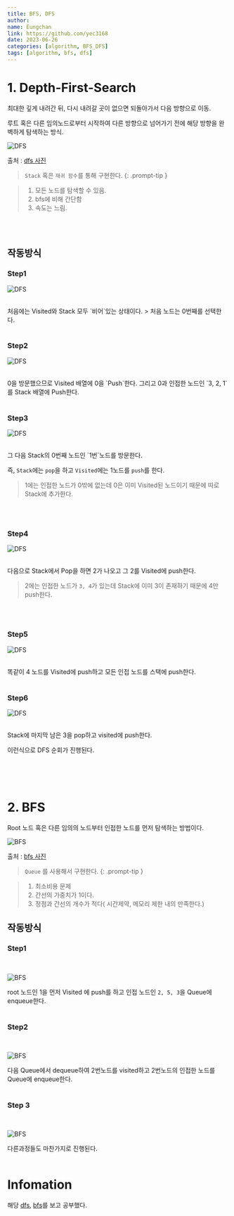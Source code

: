 ```yaml
---
title: BFS, DFS
author:
name: Eungchan
link: https://github.com/yec3168
date: 2023-06-26
categories: [algorithm, BFS_DFS]
tags: [algorithm, bfs, dfs]
---
```

  

# 1. Depth-First-Search

최대한 깊게 내려간 뒤, 다시 내려갈 곳이 없으면 되돌아가서 다음 방향으로 이동.

루트 혹은 다른 임의노드로부터 시작하여 다른 방향으로 넘어가기 전에 해당 방향을 완벽하게 탐색하는 방식.

![DFS](/assets/img/algorithm/dfs_bfs/dfs.gif)

출처 : [dfs 사진](https://developer-mac.tistory.com/64) 

>  `Stack` 혹은 `재귀 함수`를 통해 구현한다.
{: .prompt-tip }

 
>  1. 모든 노드를 탐색할 수 있음.
>  2. bfs에 비해 간단함
>  3. 속도는 느림.

<br>
<br>


## 작동방식
### Step1
![DFS](/assets/img/algorithm/dfs_bfs/dfs_1.png)

<br>
처음에는 Visited와  Stack 모두 `비어`있는 상태이다.
> 처음 노드는 0번째를 선택한다.
<br>
<br>

### Step2
![DFS](/assets/img/algorithm/dfs_bfs/dfs_2.png)

<br>
0을 방문했으므로 Visited 배열에 0을 `Push`한다.
그리고 0과 인접한 노드인 `3, 2, 1`를 Stack 배열에 Push한다.
<br>
<br>

### Step3
![DFS](/assets/img/algorithm/dfs_bfs/dfs_3.png)

<br>
그 다음 Stack의 0번째 노드인 `1번`노드를 방문한다.

즉, `Stack`에는 `pop`을 하고 `Visited`에는 1노드를 `push`를 한다.

> 1에는 인접한 노드가 0밖에 없는데 0은 이미 Visited된 노드이기 때문에 따로 Stack에 추가한다.
<br>
<br>

### Step4
![DFS](/assets/img/algorithm/dfs_bfs/dfs_4.png)

<br>
다음으로 Stack에서 Pop을 하면 2가 나오고 그 2를 Visited에 push한다.

> 2에는 인접한 노드가 `3, 4`가 있는데 Stack에 이미 3이 존재하기 때문에 4만 push한다.

<br>
<br>


### Step5
![DFS](/assets/img/algorithm/dfs_bfs/dfs_5.png)

<br>
똑같이 4 노드를 Visited에 push하고 모든 인접 노드를 스택에 push한다.
<br>
<br>


### Step6
![DFS](/assets/img/algorithm/dfs_bfs/dfs_6.png)

<br>
Stack에 마지막 남은 3을 pop하고 visited에 push한다.


이런식으로 DFS 순회가 진행된다.
<br>
<br>



<br>
<br>

# 2. BFS

Root 노드 혹은 다른 임의의 노드부터 인접한 노드를 먼저 탐색하는 방법이다.  

![BFS](/assets/img/algorithm/dfs_bfs/bfs.gif)

출처 : [bfs 사진](https://developer-mac.tistory.com/64)

>  `Queue` 를 사용해서 구현한다.
{: .prompt-tip }

>  1. 최소비용 문제
>  2. 간선의 가중치가 1이다.
>  3. 정점과 간선의 개수가 적다( 시간제약, 메모리 제한 내의 만족한다.) 
  



## 작동방식
### Step1

<br>

![BFS](/assets/img/algorithm/dfs_bfs/bfs_1.png)

root 노드인 1을 먼저 Visited 에 push를 하고 인접 노드인 `2, 5, 3`을 Queue에 enqueue한다.
<br>
<br>

### Step2

<br>

![BFS](/assets/img/algorithm/dfs_bfs/bfs_2.png)

다음 Queue에서 dequeue하여 2번노드를 visited하고 2번노드의 인접한 노드를 Queue에 enqueue한다.
<br>
<br>


### Step 3

<br>

![BFS](/assets/img/algorithm/dfs_bfs/bfs_3.png)

다른과정들도 마찬가지로 진행된다.
<br>
<br>

# Infomation
해당 [dfs](https://www.geeksforgeeks.org/depth-first-search-or-dfs-for-a-graph/), [bfs](https://www.codesdope.com/course/algorithms-bfs/)를 보고 공부했다.